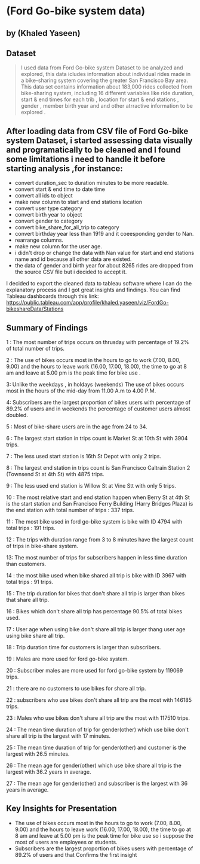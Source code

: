 # (Ford Go-bike system data)
## by (Khaled Yaseen)


## Dataset

> I used data from Ford Go-bike system Dataset to be analyzed and explored, this data icludes information about individual rides made in a bike-sharing system covering the greater San Francisco Bay area. 
This data set contains information about 183,000 rides collected from bike-sharing system, including 16 different variables like ride duration, start & end times for each trib , location for start & end stations , gender , member birth year and and other atrractive information to be explored .


## After loading data from CSV file of Ford Go-bike system Dataset, i started assessing data visually and programatically to be cleaned and I found some limitations i need to handle it before starting analysis ,for instance: 

- convert duration_sec to duration minutes to be more readable.
- convert start & end time to date time
- convert all ids to object
- make new column to start and end stations location
- convert user type category
- convert birth year to object
- convert gender to category
- convert bike_share_for_all_trip to category
- convert birthday year less than 1919 and it coeesponding gender to Nan.
- rearrange columns.
- make new column for the user age.
- i didn't drop or change the data with Nan value for start and end stations name and id because all other data are existed.
- the data of gender and birth year for about 8265 rides are dropped from the source CSV file but i decided to accept it.


I decided to export the cleaned data to tableau software where I can do the explanatory process and I got great insights and findings. You can find Tableau dashboards through this link: https://public.tableau.com/app/profile/khaled.yaseen/viz/FordGo-bikeshareData/Stations

## Summary of Findings

 1 : The most number of trips occurs on thrusday with percentage of 19.2% of total number of trips.

 2 : The use of bikes occurs most in the hours to go to work (7.00, 8.00, 9.00) and the hours to leave work (16.00, 17.00, 18.00), the time to go at 8 am and leave at 5.00 pm is the peak time for bike use .

 3: Unlike the weekdays , in holdays (weekends) The use of bikes occurs most in the hours of the mid-day from 11.00 A.m to 4.00 P.M.

 4: Subscribers are the largest proportion of bikes users with percentage of 89.2% of users and in weekends the percentage of customer users almost doubled. 
 
 5 : Most of bike-share users are in the age from 24 to 34.

 6 : The largest start station in trips count is Market St at 10th St  with 3904 trips.

 7 : The less used start station is 16th St Depot  with only 2 trips.

 8 : The largest end station in trips count is San Francisco Caltrain Station 2  (Townsend St at 4th St)  with 4875 trips.

 9 : The less used end station is Willow St at Vine Stt  with only 5 trips.

 10 : The most relative start and end station happen when Berry St at 4th St  is the start station and San Francisco Ferry Building (Harry Bridges Plaza) is the end station with total number of trips : 337 trips. 

 11 : The most bike used in ford go-bike system is bike with ID 4794 with total trips : 191 trips.

 12 : The trips with duration range from 3 to 8 minutes have the largest count of trips in bike-share system.

 13: The most number of trips for subscribers happen in less time duration than customers.

 14 : the most bike used when bike shared all trip is bike with ID 3967 with total trips : 91 trips.

 15 : The trip duration for bikes that don't share all trip is larger than bikes that share all trip.

 16 : Bikes which don't share all trip has percentage 90.5% of total bikes used.

 17 : User age when using bike don't share all trip is larger thang user age using bike share all trip.

 18 : Trip duration time for customers is larger than subscribers.

 19 : Males are more used for ford go-bike system.

 20 : Subscriber males are more used for ford go-bike system by 119069 trips.

 21 : there are no customers to use bikes for share all trip.

 22 :  subscribers who use bikes don't share all trip are the most with 146185 trips.

 23 : Males who use bikes don't share all trip are the most with 117510 trips.

 24 : The mean time duration of trip for gender(other) which use bike don't share all trip is the largest with 17 minutes.

 25 : The mean time duration of trip for gender(other) and  customer is the largest with 26.5 minutes.

 26 : The mean age for gender(other) which use bike share all trip is the largest with 36.2 years in average.

 27 : The mean age for gender(other) and subscriber is the largest with 36 years in average.


## Key Insights for Presentation

 - The use of bikes occurs most in the hours to go to work (7.00, 8.00, 9.00) and the hours to leave work (16.00, 17.00, 18.00), the time to go at 8 am and leave at 5.00 pm is the peak time for bike use so i suppose the most of users are employees or students.
 - Subscribers are the largest proportion of bikes users with percentage of 89.2% of users and that Confirms the first insight 

